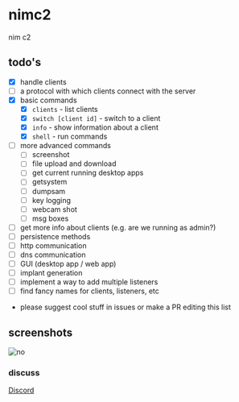 # nimc2

nim c2

## todo's
- [X] handle clients
- [ ] a protocol with which clients connect with the server
- [X] basic commands
    - [X] `clients` - list clients
    - [X] `switch [client id]` - switch to a client
    - [X] `info` - show information about a client
    - [X] `shell` - run commands 
- [ ] more advanced commands
    - [ ] screenshot
    - [ ] file upload and download
    - [ ] get current running desktop apps
    - [ ] getsystem
    - [ ] dumpsam
    - [ ] key logging
    - [ ] webcam shot
    - [ ] msg boxes
- [ ] get more info about clients (e.g. are we running as admin?)
- [ ] persistence methods
- [ ] http communication
- [ ] dns communication
- [ ] GUI (desktop app / web app)
- [ ] implant generation
- [ ] implement a way to add multiple listeners
- [ ] find fancy names for clients, listeners, etc
- please suggest cool stuff in issues or make a PR editing this list

## screenshots

![no](https://media.discordapp.net/attachments/841333778487312425/968225619999613048/unknown.png)

### discuss 

[Discord](https://discord.gg/kCjkfQEB)
